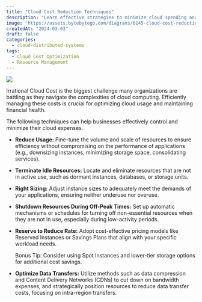 ```yaml
---
title: "Cloud Cost Reduction Techniques"
description: "Learn effective strategies to minimize cloud spending and optimize resources."
image: "https://assets.bytebytego.com/diagrams/0145-cloud-cost-reduction-techniques.png"
createdAt: "2024-03-03"
draft: false
categories:
  - cloud-distributed-systems
tags:
  - Cloud Cost Optimization
  - Resource Management
---
```


![](https://assets.bytebytego.com/diagrams/0145-cloud-cost-reduction-techniques.png)

Irrational Cloud Cost is the biggest challenge many organizations are battling as they navigate the complexities of cloud computing.
Efficiently managing these costs is crucial for optimizing cloud usage and maintaining financial health.

The following techniques can help businesses effectively control and minimize their cloud expenses.

*   **Reduce Usage:** Fine-tune the volume and scale of resources to ensure efficiency without compromising on the performance of applications (e.g., downsizing instances, minimizing storage space, consolidating services).

*   **Terminate Idle Resources:** Locate and eliminate resources that are not in active use, such as dormant instances, databases, or storage units.

*   **Right Sizing:** Adjust instance sizes to adequately meet the demands of your applications, ensuring neither underuse nor overuse.

*   **Shutdown Resources During Off-Peak Times:** Set up automatic mechanisms or schedules for turning off non-essential resources when they are not in use, especially during low-activity periods.

*   **Reserve to Reduce Rate:** Adopt cost-effective pricing models like Reserved Instances or Savings Plans that align with your specific workload needs.

    Bonus Tip: Consider using Spot Instances and lower-tier storage options for additional cost savings.

*   **Optimize Data Transfers:** Utilize methods such as data compression and Content Delivery Networks (CDNs) to cut down on bandwidth expenses, and strategically position resources to reduce data transfer costs, focusing on intra-region transfers.
